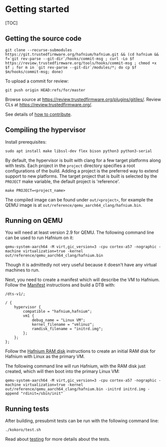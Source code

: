 # Getting started

[TOC]

## Getting the source code

```shell
git clone --recurse-submodules https://git.trustedfirmware.org/hafnium/hafnium.git && (cd hafnium && f=`git rev-parse --git-dir`/hooks/commit-msg ; curl -Lo $f https://review.trustedfirmware.org/tools/hooks/commit-msg ; chmod +x $f ; for m in `git rev-parse --git-dir`/modules/*; do cp $f $m/hooks/commit-msg; done)
```

To upload a commit for review:

```shell
git push origin HEAD:refs/for/master
```

Browse source at https://review.trustedfirmware.org/plugins/gitiles/. Review CLs
at https://review.trustedfirmware.org/.

See details of [how to contribute](../CONTRIBUTING.md).

## Compiling the hypervisor

Install prerequisites:

```shell
sudo apt install make libssl-dev flex bison python3 python3-serial
```

By default, the hypervisor is built with clang for a few target platforms along
with tests. Each project in the `project` directory specifies a root
configurations of the build. Adding a project is the preferred way to extend
support to new platforms. The target project that is built is selected by the
`PROJECT` make variable, the default project is 'reference'.

```shell
make PROJECT=<project_name>
```

The compiled image can be found under `out/<project>`, for example the QEMU
image is at `out/reference/qemu_aarch64_clang/hafnium.bin`.

## Running on QEMU

You will need at least version 2.9 for QEMU. The following command line can be
used to run Hafnium on it:

```shell
qemu-system-aarch64 -M virt,gic_version=3 -cpu cortex-a57 -nographic -machine virtualization=true -kernel out/reference/qemu_aarch64_clang/hafnium.bin
```

Though it is admittedly not very useful because it doesn't have any virtual
machines to run.

Next, you need to create a manifest which will describe the VM to Hafnium.
Follow the [Manifest](Manifest.md) instructions and build a DTB with:

```
/dts-v1/;

/ {
	hypervisor {
		compatible = "hafnium,hafnium";
		vm1 {
			debug_name = "Linux VM";
			kernel_filename = "vmlinuz";
			ramdisk_filename = "initrd.img";
		};
	};
};
```

Follow the [Hafnium RAM disk](HafniumRamDisk.md) instructions to create an
initial RAM disk for Hafnium with Linux as the primary VM.

The following command line will run Hafnium, with the RAM disk just created,
which will then boot into the primary Linux VM:

```shell
qemu-system-aarch64 -M virt,gic_version=3 -cpu cortex-a57 -nographic -machine virtualization=true -kernel out/reference/qemu_aarch64_clang/hafnium.bin -initrd initrd.img -append "rdinit=/sbin/init"
```

## Running tests

After building, presubmit tests can be run with the following command line:

```shell
./kokoro/test.sh
```

Read about [testing](Testing.md) for more details about the tests.
